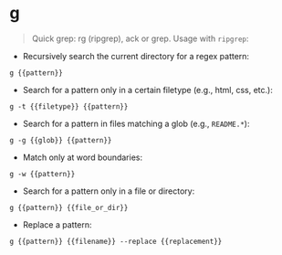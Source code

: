 # g

> Quick grep: rg (ripgrep), ack or grep. Usage with `ripgrep`:

- Recursively search the current directory for a regex pattern:

`g {{pattern}}`

- Search for a pattern only in a certain filetype (e.g., html, css, etc.):

`g -t {{filetype}} {{pattern}}`

- Search for a pattern in files matching a glob (e.g., `README.*`):

`g -g {{glob}} {{pattern}}`

- Match only at word boundaries:

`g -w {{pattern}}`

- Search for a pattern only in a file or directory:

`g {{pattern}} {{file_or_dir}}`

- Replace a pattern:

`g {{pattern}} {{filename}} --replace {{replacement}}`
